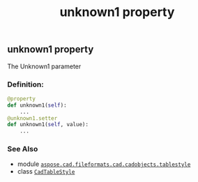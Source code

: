 ﻿---
title: unknown1 property
second_title: Aspose.CAD for Python via .NET API References
description: 
type: docs
weight: 260
url: /python-net/aspose.cad.fileformats.cad.cadobjects.tablestyle/cadtablestyle/unknown1/
is_root: false
---

## unknown1 property


The Unknown1 parameter
### Definition:
```python
@property
def unknown1(self):
    ...
@unknown1.setter
def unknown1(self, value):
    ...
```

### See Also
* module [`aspose.cad.fileformats.cad.cadobjects.tablestyle`](../../)
* class [`CadTableStyle`](/cad/python-net/aspose.cad.fileformats.cad.cadobjects.tablestyle/cadtablestyle)
